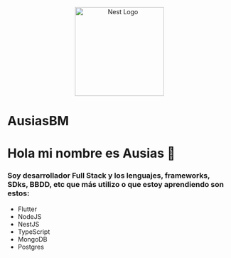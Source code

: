 <p align="center">
  <a href="http://nestjs.com/" target="blank"><img src="https://images.unsplash.com/uploads/141103282695035fa1380/95cdfeef?ixlib=rb-1.2.1&ixid=MnwxMjA3fDB8MHxwaG90by1wYWdlfHx8fGVufDB8fHx8&auto=format&fit=crop&w=1730&q=80" width="200" alt="Nest Logo" /></a>
</p>

# AusiasBM

# Hola mi nombre es Ausias 👋

### Soy desarrollador Full Stack y los lenguajes, frameworks, SDks, BBDD, etc que más utilizo o que estoy aprendiendo son estos:

- Flutter
- NodeJS
- NestJS
- TypeScript
- MongoDB
- Postgres
